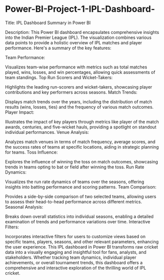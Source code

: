 # Power-BI-Project-1-IPL-Dashboard-
Title: IPL Dashboard Summary in Power BI

Description:
This Power BI dashboard encapsulates comprehensive insights into the Indian Premier League (IPL). The visualization combines various data points to provide a holistic overview of IPL matches and player performance. Here's a summary of the key features:

Team Performance:

Visualizes team-wise performance with metrics such as total matches played, wins, losses, and win percentages, allowing quick assessments of team standings.
Top Run Scorers and Wicket-Takers:

Highlights the leading run-scorers and wicket-takers, showcasing player contributions and key performers across seasons.
Match Trends:

Displays match trends over the years, including the distribution of match results (wins, losses, ties) and the frequency of various match outcomes.
Player Impact:

Illustrates the impact of key players through metrics like player of the match awards, centuries, and five-wicket hauls, providing a spotlight on standout individual performances.
Venue Analysis:

Analyzes match venues in terms of match frequency, average scores, and the success rates of teams at specific locations, aiding in strategic planning for teams.
Toss Influence:

Explores the influence of winning the toss on match outcomes, showcasing trends in teams opting to bat or field after winning the toss.
Run Rate Dynamics:

Visualizes the run rate dynamics of teams over the seasons, offering insights into batting performance and scoring patterns.
Team Comparison:

Provides a side-by-side comparison of two selected teams, allowing users to assess their head-to-head performance across different metrics.
Seasonal Analysis:

Breaks down overall statistics into individual seasons, enabling a detailed examination of trends and performance variations over time.
Interactive Filters:

Incorporates interactive filters for users to customize views based on specific teams, players, seasons, and other relevant parameters, enhancing the user experience.
This IPL dashboard in Power BI transforms raw cricket data into a visually engaging and insightful tool for fans, analysts, and stakeholders. Whether tracking team dynamics, individual player achievements, or overall tournament trends, this dashboard offers a comprehensive and interactive exploration of the thrilling world of IPL cricket.





